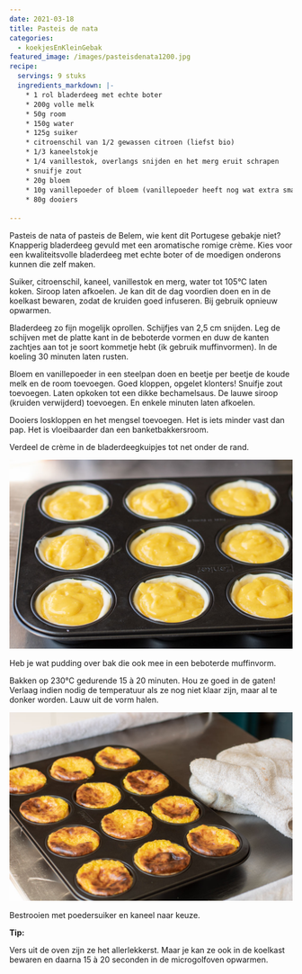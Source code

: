 ```yaml
---
date: 2021-03-18
title: Pasteis de nata
categories:
  - koekjesEnKleinGebak
featured_image: /images/pasteisdenata1200.jpg
recipe:
  servings: 9 stuks
  ingredients_markdown: |-
    * 1 rol bladerdeeg met echte boter
    * 200g volle melk
    * 50g room
    * 150g water
    * 125g suiker
    * citroenschil van 1/2 gewassen citroen (liefst bio)
    * 1/3 kaneelstokje
    * 1/4 vanillestok, overlangs snijden en het merg eruit schrapen
    * snuifje zout
    * 20g bloem 
    * 10g vanillepoeder of bloem (vanillepoeder heeft nog wat extra smaak)
    * 80g dooiers
    
---
```

Pasteis de nata of pasteis de Belem, wie kent dit Portugese gebakje niet?
Knapperig bladerdeeg gevuld met een aromatische romige crème.
Kies voor een kwaliteitsvolle bladerdeeg met echte boter of de moedigen onderons kunnen die zelf maken.


<!--more-->

Suiker, citroenschil, kaneel, vanillestok en merg, water tot 105°C laten koken. Siroop laten afkoelen.
Je kan dit de dag voordien doen en in de koelkast bewaren, zodat de kruiden goed infuseren.
Bij gebruik opnieuw opwarmen.


Bladerdeeg zo fijn mogelijk oprollen. Schijfjes van 2,5 cm snijden. Leg de schijven met de platte kant in de beboterde vormen en duw de kanten zachtjes aan tot je soort kommetje hebt (ik gebruik muffinvormen).
In de koeling 30 minuten laten rusten.

Bloem en vanillepoeder in een steelpan doen en beetje per beetje de koude melk en de room toevoegen. Goed kloppen, opgelet klonters! Snuifje zout toevoegen.
Laten opkoken tot een dikke bechamelsaus.
De lauwe siroop (kruiden verwijderd) toevoegen. En enkele minuten laten afkoelen.

Dooiers loskloppen en het mengsel toevoegen. Het is iets minder vast dan pap.
Het is vloeibaarder dan een banketbakkersroom.

Verdeel de crème in de bladerdeegkuipjes  tot net onder de rand.

![](/images/pasteisdenatastap11200.jpg)

Heb je wat pudding over bak die ook mee in een beboterde muffinvorm.

Bakken op 230°C gedurende 15 à 20 minuten. Hou ze goed in de gaten!
Verlaag indien nodig de temperatuur als ze nog niet klaar zijn, maar al te donker worden.
Lauw uit de vorm halen.

![](/images/pasteisdenatastap21200.jpg)

Bestrooien met poedersuiker en kaneel naar keuze.


<b>Tip: </b>

Vers uit de oven zijn ze het allerlekkerst.
Maar je kan ze ook in de koelkast bewaren en daarna 15 à 20 seconden in de microgolfoven opwarmen.


